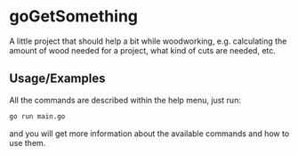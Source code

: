 # goGetSomething

A little project that should help a bit while woodworking, e.g. calculating the amount of wood needed for a project, what kind of cuts are needed, etc.

## Usage/Examples

All the commands are described within the help menu, just run:

```bash
go run main.go
```

and you will get more information about the available commands and how to use them.